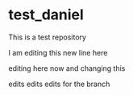 # test_daniel
This is a test repository

I am editing this new line here 

editing here now
and changing this 

edits edits edits
for the branch
